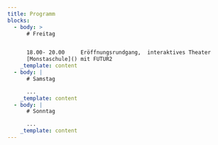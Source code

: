 ```yaml
---
title: Programm
blocks:
  - body: >
      # Freitag


      18.00- 20.00     Eröffnungsrundgang,  interaktives Theater
      [Monstaschule]() mit FUTUR2
    _template: content
  - body: |
      # Samstag

      ...
    _template: content
  - body: |
      # Sonntag

      ...
    _template: content
---
```







